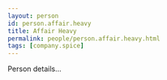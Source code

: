 ```yaml
---
layout: person
id: person.affair.heavy
title: Affair Heavy
permalink: people/person.affair.heavy.html
tags: [company.spice]
---
```


Person details...